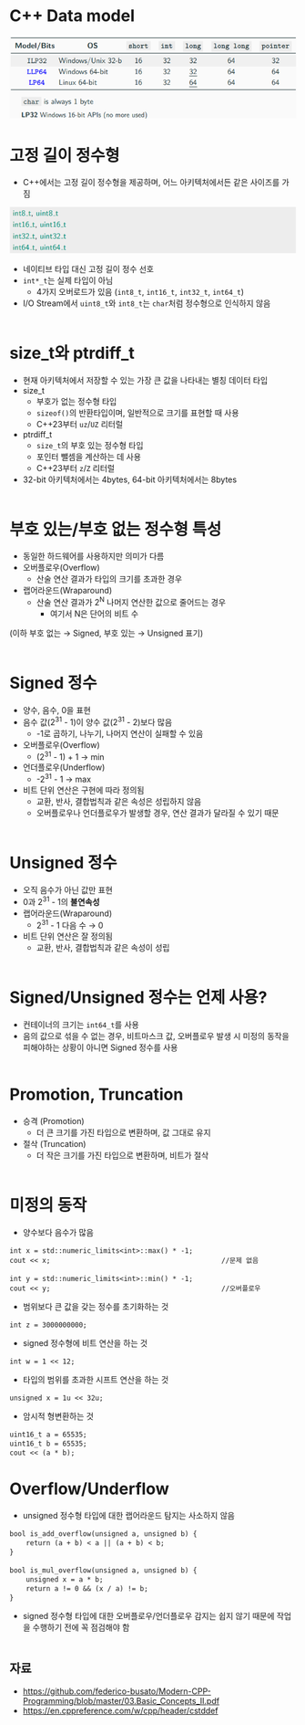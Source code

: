 # C++ Data model
![C++ Data model](Images/C++DataModel.png)
# 고정 길이 정수형
- C++에서는 고정 길이 정수형을 제공하며, 어느 아키텍처에서든 같은 사이즈를 가짐

![C++ Data model](Images/FixedWidthIntegers.png)
- 네이티브 타입 대신 고정 길이 정수 선호
- `int*_t`는 실제 타입이 아님
    - 4가지 오버로드가 있음 (`int8_t`, `int16_t`, `int32_t`, `int64_t`)
- I/O Stream에서 `uint8_t`와 `int8_t`는 `char`처럼 정수형으로 인식하지 않음
<br></br>
# size_t와 ptrdiff_t
- 현재 아키텍처에서 저장할 수 있는 가장 큰 값을 나타내는 별칭 데이터 타입
- size_t
    - 부호가 없는 정수형 타입
    - `sizeof()`의 반환타입이며, 일반적으로 크기를 표현할 때 사용
    - C++23부터 `uz`/`UZ` 리터럴
- ptrdiff_t
    - `size_t`의 부호 있는 정수형 타입
    - 포인터 뺄셈을 계산하는 데 사용
    - C++23부터 `z`/`Z` 리터럴
- 32-bit 아키텍처에서는 4bytes, 64-bit 아키텍처에서는 8bytes
<br></br>
# 부호 있는/부호 없는 정수형 특성
- 동일한 하드웨어를 사용하지만 의미가 다름
- 오버플로우(Overflow)
    - 산술 연산 결과가 타입의 크기를 초과한 경우
- 랩어라운드(Wraparound)
    - 산술 연산 결과가 2<sup>N</sup> 나머지 연산한 값으로 줄어드는 경우
        - 여기서 N은 단어의 비트 수

(이하 부호 없는 → Signed, 부호 있는 → Unsigned 표기)
<br></br>
# Signed 정수
- 양수, 음수, 0을 표현
- 음수 값(2<sup>31</sup> - 1)이 양수 값(2<sup>31</sup> - 2)보다 많음
    - -1로 곱하기, 나누기, 나머지 연산이 실패할 수 있음
- 오버플로우(Overflow)
    - (2<sup>31</sup> - 1) + 1 → min
- 언더플로우(Underflow)
    - -2<sup>31</sup> - 1 → max
- 비트 단위 연산은 구현에 따라 정의됨
    - 교환, 반사, 결합법칙과 같은 속성은 성립하지 않음
    - 오버플로우나 언더플로우가 발생할 경우, 연산 결과가 달라질 수 있기 때문
<br></br>
# Unsigned 정수
- 오직 음수가 아닌 값만 표현
- 0과 2<sup>31</sup> - 1의 **불연속성**
- 랩어라운드(Wraparound)
    - 2<sup>31</sup> - 1 다음 수 → 0
- 비트 단위 연산은 잘 정의됨
    - 교환, 반사, 결합법칙과 같은 속성이 성립
<br></br>
# Signed/Unsigned 정수는 언제 사용?
- 컨테이너의 크기는 `int64_t`를 사용
- 음의 값으로 섞을 수 없는 경우, 비트마스크 값, 오버플로우 발생 시 미정의 동작을 피해야하는 상황이 아니면 Signed 정수를 사용
<br></br>
# Promotion, Truncation
- 승격 (Promotion)
    - 더 큰 크기를 가진 타입으로 변환하며, 값 그대로 유지
- 절삭 (Truncation)
    - 더 작은 크기를 가진 타입으로 변환하며, 비트가 절삭
<br></br>
# 미정의 동작
- 양수보다 음수가 많음
```
int x = std::numeric_limits<int>::max() * -1;
cout << x;                                          //문제 없음

int y = std::numeric_limits<int>::min() * -1;
cout << y;                                          //오버플로우
```
- 범위보다 큰 값을 갖는 정수를 초기화하는 것
```
int z = 3000000000;
```
- signed 정수형에 비트 연산을 하는 것
```
int w = 1 << 12;
```
- 타입의 범위를 초과한 시프트 연산을 하는 것
```
unsigned x = 1u << 32u;
```
- 암시적 형변환하는 것
```
uint16_t a = 65535;
uint16_t b = 65535;
cout << (a * b); 
```
# Overflow/Underflow
- unsigned 정수형 타입에 대한 랩어라운드 탐지는 사소하지 않음
```
bool is_add_overflow(unsigned a, unsigned b) {
    return (a + b) < a || (a + b) < b;
}

bool is_mul_overflow(unsigned a, unsigned b) {
    unsigned x = a * b;
    return a != 0 && (x / a) != b;
}
```
- signed 정수형 타입에 대한 오버플로우/언더플로우 감지는 쉽지 않기 때문에 작업을 수행하기 전에 꼭 점검해야 함
<br></br>
## 자료
- https://github.com/federico-busato/Modern-CPP-Programming/blob/master/03.Basic_Concepts_II.pdf
- https://en.cppreference.com/w/cpp/header/cstddef